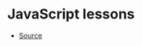 # JavaScript lessons

- [Source](https://www.youtube.com/playlist?list=PLqKQF2ojwm3l4oPjsB9chrJmlhZ-zOzWT)

